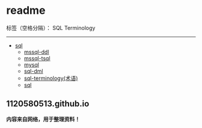 # readme

标签（空格分隔）： SQL Terminology

---
* [sql](#)
  * [mssql-ddl](sql/mssql-ddl.md)
  * [mssql-tsql](https://github.com/1120580513/1120580513.github.io/sql/mssql-tsql.md)
  * [mysql](https://github.com/1120580513/1120580513.github.io/sql/mysql.md)
  * [sql-dml](https://github.com/1120580513/1120580513.github.io/sql/sql-dml.md)
  * [sql-terminology(术语)](https://github.com/1120580513/1120580513.github.io/sql/sql-terminology(术语).md)
  * [sql](https://github.com/1120580513/1120580513.github.io/sql/sql.md)

## 1120580513.github.io
**内容来自网络，用于整理资料！**